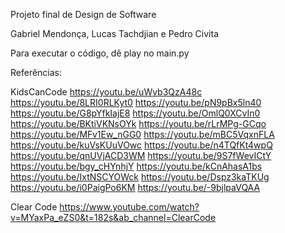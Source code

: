 Projeto final de Design de Software

Gabriel Mendonça, Lucas Tachdjian e Pedro Civita

Para executar o código, dê play no main.py

Referências:

KidsCanCode 
    https://youtu.be/uWvb3QzA48c
	https://youtu.be/8LRI0RLKyt0
	https://youtu.be/pN9pBx5ln40
	https://youtu.be/G8pYfkIajE8
	https://youtu.be/OmlQ0XCvIn0
	https://youtu.be/BKtiVKNsOYk
	https://youtu.be/rLrMPg-GCqo
	https://youtu.be/MFv1Ew_nGG0
	https://youtu.be/mBC5VqxnFLA
	https://youtu.be/kuVsKUuVOwc
	https://youtu.be/n4TQfKt4wpQ
	https://youtu.be/qnUVjACD3WM
	https://youtu.be/9S7fWevICtY
	https://youtu.be/bgy_cHYnhjY
	https://youtu.be/kCnAhasA1bs
	https://youtu.be/IxtNSCYOWck
	https://youtu.be/Dspz3kaTKUg
	https://youtu.be/i0PaigPo6KM
	https://youtu.be/-9bjlpaVQAA

Clear Code
    https://www.youtube.com/watch?v=MYaxPa_eZS0&t=182s&ab_channel=ClearCode
